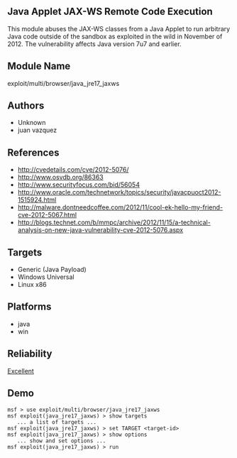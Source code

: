 ## Java Applet JAX-WS Remote Code Execution

This module abuses the JAX-WS classes from a Java Applet to 
run arbitrary Java code outside of the sandbox as exploited 
in the wild in November of 2012. The vulnerability affects 
Java version 7u7 and earlier.


## Module Name
exploit/multi/browser/java_jre17_jaxws

## Authors
* Unknown
* juan vazquez


## References
* http://cvedetails.com/cve/2012-5076/
* http://www.osvdb.org/86363
* http://www.securityfocus.com/bid/56054
* http://www.oracle.com/technetwork/topics/security/javacpuoct2012-1515924.html
* http://malware.dontneedcoffee.com/2012/11/cool-ek-hello-my-friend-cve-2012-5067.html
* http://blogs.technet.com/b/mmpc/archive/2012/11/15/a-technical-analysis-on-new-java-vulnerability-cve-2012-5076.aspx



## Targets
* Generic (Java Payload)
* Windows Universal
* Linux x86


## Platforms
* java
* win

## Reliability
[Excellent](https://github.com/rapid7/metasploit-framework/wiki/Exploit-Ranking)

## Demo

```
msf > use exploit/multi/browser/java_jre17_jaxws
msf exploit(java_jre17_jaxws) > show targets
   ... a list of targets ...
msf exploit(java_jre17_jaxws) > set TARGET <target-id>
msf exploit(java_jre17_jaxws) > show options
   ... show and set options ...
msf exploit(java_jre17_jaxws) > run
```
    
    
